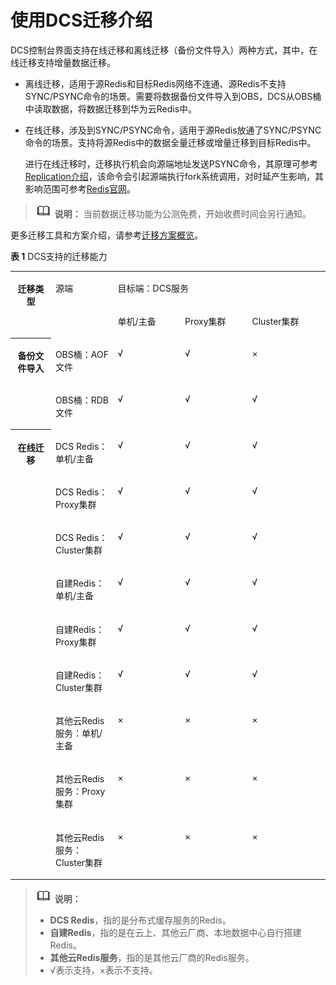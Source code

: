 # 使用DCS迁移介绍<a name="ZH-CN_TOPIC_0179456696"></a>

DCS控制台界面支持在线迁移和离线迁移（备份文件导入）两种方式，其中，在线迁移支持增量数据迁移。

-   离线迁移，适用于源Redis和目标Redis网络不连通、源Redis不支持SYNC/PSYNC命令的场景。需要将数据备份文件导入到OBS，DCS从OBS桶中读取数据，将数据迁移到华为云Redis中。
-   在线迁移，涉及到SYNC/PSYNC命令，适用于源Redis放通了SYNC/PSYNC命令的场景。支持将源Redis中的数据全量迁移或增量迁移到目标Redis中。

    进行在线迁移时，迁移执行机会向源端地址发送PSYNC命令，其原理可参考[Replication介绍](https://redis.io/topics/replication)，该命令会引起源端执行fork系统调用，对时延产生影响，其影响范围可参考[Redis官网](https://redis.io/topics/latency#latency-generated-by-fork)。


>![](public_sys-resources/icon-note.gif) **说明：** 
>当前数据迁移功能为公测免费，开始收费时间会另行通知。

更多迁移工具和方案介绍，请参考[迁移方案概览](https://support.huaweicloud.com/migration-dcs/dcs-migration-090626002.html)。

**表 1**  DCS支持的迁移能力

<a name="zh-cn_topic_0179456696_zh-cn_topic_0176540003_table1732614449178"></a>
<table><tbody><tr id="zh-cn_topic_0102134091_zh-cn_topic_0179456696_zh-cn_topic_0176540003_row7327944161716"><th class="firstcol" rowspan="2" valign="top" id="mcps1.2.6.1.1"><p id="zh-cn_topic_0102134091_zh-cn_topic_0179456696_zh-cn_topic_0176540003_p20327194412170"><a name="zh-cn_topic_0102134091_zh-cn_topic_0179456696_zh-cn_topic_0176540003_p20327194412170"></a><a name="zh-cn_topic_0102134091_zh-cn_topic_0179456696_zh-cn_topic_0176540003_p20327194412170"></a>迁移类型</p>
</th>
<td class="cellrowborder" rowspan="2" valign="top" headers="mcps1.2.6.1.1 "><p id="zh-cn_topic_0102134091_zh-cn_topic_0179456696_zh-cn_topic_0176540003_p179166209193"><a name="zh-cn_topic_0102134091_zh-cn_topic_0179456696_zh-cn_topic_0176540003_p179166209193"></a><a name="zh-cn_topic_0102134091_zh-cn_topic_0179456696_zh-cn_topic_0176540003_p179166209193"></a>源端</p>
</td>
<td class="cellrowborder" colspan="3" valign="top" headers="mcps1.2.6.1.1 "><p id="zh-cn_topic_0102134091_zh-cn_topic_0179456696_zh-cn_topic_0176540003_p18279163818267"><a name="zh-cn_topic_0102134091_zh-cn_topic_0179456696_zh-cn_topic_0176540003_p18279163818267"></a><a name="zh-cn_topic_0102134091_zh-cn_topic_0179456696_zh-cn_topic_0176540003_p18279163818267"></a>目标端：DCS服务</p>
</td>
</tr>
<tr id="zh-cn_topic_0102134091_zh-cn_topic_0179456696_zh-cn_topic_0176540003_row16168192410286"><td class="cellrowborder" valign="top" headers="mcps1.2.6.1.1 "><p id="zh-cn_topic_0102134091_zh-cn_topic_0179456696_zh-cn_topic_0176540003_p516811241288"><a name="zh-cn_topic_0102134091_zh-cn_topic_0179456696_zh-cn_topic_0176540003_p516811241288"></a><a name="zh-cn_topic_0102134091_zh-cn_topic_0179456696_zh-cn_topic_0176540003_p516811241288"></a>单机/主备</p>
</td>
<td class="cellrowborder" valign="top" headers="mcps1.2.6.1.1 "><p id="zh-cn_topic_0102134091_zh-cn_topic_0179456696_zh-cn_topic_0176540003_p716811248286"><a name="zh-cn_topic_0102134091_zh-cn_topic_0179456696_zh-cn_topic_0176540003_p716811248286"></a><a name="zh-cn_topic_0102134091_zh-cn_topic_0179456696_zh-cn_topic_0176540003_p716811248286"></a>Proxy集群</p>
</td>
<td class="cellrowborder" valign="top" headers="mcps1.2.6.1.1 "><p id="zh-cn_topic_0102134091_zh-cn_topic_0179456696_zh-cn_topic_0176540003_p1116832415287"><a name="zh-cn_topic_0102134091_zh-cn_topic_0179456696_zh-cn_topic_0176540003_p1116832415287"></a><a name="zh-cn_topic_0102134091_zh-cn_topic_0179456696_zh-cn_topic_0176540003_p1116832415287"></a>Cluster集群</p>
</td>
</tr>
<tr id="zh-cn_topic_0102134091_zh-cn_topic_0179456696_zh-cn_topic_0176540003_row6327244151714"><th class="firstcol" rowspan="2" valign="top" width="12.879999999999999%" id="mcps1.2.6.3.1"><p id="zh-cn_topic_0102134091_zh-cn_topic_0179456696_zh-cn_topic_0176540003_p23271044201715"><a name="zh-cn_topic_0102134091_zh-cn_topic_0179456696_zh-cn_topic_0176540003_p23271044201715"></a><a name="zh-cn_topic_0102134091_zh-cn_topic_0179456696_zh-cn_topic_0176540003_p23271044201715"></a>备份文件导入</p>
</th>
<td class="cellrowborder" valign="top" width="19.78%" headers="mcps1.2.6.3.1 "><p id="zh-cn_topic_0102134091_zh-cn_topic_0179456696_zh-cn_topic_0176540003_p232713446171"><a name="zh-cn_topic_0102134091_zh-cn_topic_0179456696_zh-cn_topic_0176540003_p232713446171"></a><a name="zh-cn_topic_0102134091_zh-cn_topic_0179456696_zh-cn_topic_0176540003_p232713446171"></a>OBS桶：AOF文件</p>
</td>
<td class="cellrowborder" valign="top" width="21.32%" headers="mcps1.2.6.3.1 "><p id="zh-cn_topic_0102134091_zh-cn_topic_0179456696_zh-cn_topic_0176540003_p19327544201716"><a name="zh-cn_topic_0102134091_zh-cn_topic_0179456696_zh-cn_topic_0176540003_p19327544201716"></a><a name="zh-cn_topic_0102134091_zh-cn_topic_0179456696_zh-cn_topic_0176540003_p19327544201716"></a>√</p>
</td>
<td class="cellrowborder" valign="top" width="21.310000000000002%" headers="mcps1.2.6.3.1 "><p id="zh-cn_topic_0102134091_zh-cn_topic_0179456696_zh-cn_topic_0176540003_p7197181473715"><a name="zh-cn_topic_0102134091_zh-cn_topic_0179456696_zh-cn_topic_0176540003_p7197181473715"></a><a name="zh-cn_topic_0102134091_zh-cn_topic_0179456696_zh-cn_topic_0176540003_p7197181473715"></a>√</p>
</td>
<td class="cellrowborder" valign="top" width="24.709999999999997%" headers="mcps1.2.6.3.1 "><p id="zh-cn_topic_0102134091_zh-cn_topic_0179456696_zh-cn_topic_0176540003_p230620162612"><a name="zh-cn_topic_0102134091_zh-cn_topic_0179456696_zh-cn_topic_0176540003_p230620162612"></a><a name="zh-cn_topic_0102134091_zh-cn_topic_0179456696_zh-cn_topic_0176540003_p230620162612"></a>×</p>
</td>
</tr>
<tr id="zh-cn_topic_0102134091_zh-cn_topic_0179456696_zh-cn_topic_0176540003_row18327124419177"><td class="cellrowborder" valign="top" headers="mcps1.2.6.3.1 "><p id="zh-cn_topic_0102134091_zh-cn_topic_0179456696_zh-cn_topic_0176540003_p13887145514323"><a name="zh-cn_topic_0102134091_zh-cn_topic_0179456696_zh-cn_topic_0176540003_p13887145514323"></a><a name="zh-cn_topic_0102134091_zh-cn_topic_0179456696_zh-cn_topic_0176540003_p13887145514323"></a>OBS桶：RDB文件</p>
</td>
<td class="cellrowborder" valign="top" headers="mcps1.2.6.3.1 "><p id="zh-cn_topic_0102134091_zh-cn_topic_0179456696_zh-cn_topic_0176540003_p83271044171712"><a name="zh-cn_topic_0102134091_zh-cn_topic_0179456696_zh-cn_topic_0176540003_p83271044171712"></a><a name="zh-cn_topic_0102134091_zh-cn_topic_0179456696_zh-cn_topic_0176540003_p83271044171712"></a>√</p>
</td>
<td class="cellrowborder" valign="top" headers="mcps1.2.6.3.1 "><p id="zh-cn_topic_0102134091_zh-cn_topic_0179456696_zh-cn_topic_0176540003_p219819148377"><a name="zh-cn_topic_0102134091_zh-cn_topic_0179456696_zh-cn_topic_0176540003_p219819148377"></a><a name="zh-cn_topic_0102134091_zh-cn_topic_0179456696_zh-cn_topic_0176540003_p219819148377"></a>√</p>
</td>
<td class="cellrowborder" valign="top" headers="mcps1.2.6.3.1 "><p id="zh-cn_topic_0102134091_zh-cn_topic_0179456696_zh-cn_topic_0176540003_p1975522123817"><a name="zh-cn_topic_0102134091_zh-cn_topic_0179456696_zh-cn_topic_0176540003_p1975522123817"></a><a name="zh-cn_topic_0102134091_zh-cn_topic_0179456696_zh-cn_topic_0176540003_p1975522123817"></a>√</p>
</td>
</tr>
<tr id="zh-cn_topic_0102134091_zh-cn_topic_0179456696_zh-cn_topic_0176540003_row332704421710"><th class="firstcol" rowspan="9" valign="top" width="12.879999999999999%" id="mcps1.2.6.5.1"><p id="zh-cn_topic_0102134091_zh-cn_topic_0179456696_zh-cn_topic_0176540003_p532724414178"><a name="zh-cn_topic_0102134091_zh-cn_topic_0179456696_zh-cn_topic_0176540003_p532724414178"></a><a name="zh-cn_topic_0102134091_zh-cn_topic_0179456696_zh-cn_topic_0176540003_p532724414178"></a>在线迁移</p>
</th>
<td class="cellrowborder" valign="top" width="19.78%" headers="mcps1.2.6.5.1 "><p id="zh-cn_topic_0102134091_zh-cn_topic_0179456696_zh-cn_topic_0176540003_p23281144181716"><a name="zh-cn_topic_0102134091_zh-cn_topic_0179456696_zh-cn_topic_0176540003_p23281144181716"></a><a name="zh-cn_topic_0102134091_zh-cn_topic_0179456696_zh-cn_topic_0176540003_p23281144181716"></a>DCS Redis：单机/主备</p>
</td>
<td class="cellrowborder" valign="top" width="21.32%" headers="mcps1.2.6.5.1 "><p id="zh-cn_topic_0102134091_zh-cn_topic_0179456696_zh-cn_topic_0176540003_p99458238378"><a name="zh-cn_topic_0102134091_zh-cn_topic_0179456696_zh-cn_topic_0176540003_p99458238378"></a><a name="zh-cn_topic_0102134091_zh-cn_topic_0179456696_zh-cn_topic_0176540003_p99458238378"></a>√</p>
</td>
<td class="cellrowborder" valign="top" width="21.310000000000002%" headers="mcps1.2.6.5.1 "><p id="zh-cn_topic_0102134091_zh-cn_topic_0179456696_zh-cn_topic_0176540003_p139911924183713"><a name="zh-cn_topic_0102134091_zh-cn_topic_0179456696_zh-cn_topic_0176540003_p139911924183713"></a><a name="zh-cn_topic_0102134091_zh-cn_topic_0179456696_zh-cn_topic_0176540003_p139911924183713"></a>√</p>
</td>
<td class="cellrowborder" valign="top" width="24.709999999999997%" headers="mcps1.2.6.5.1 "><p id="zh-cn_topic_0102134091_zh-cn_topic_0179456696_zh-cn_topic_0176540003_p746562618370"><a name="zh-cn_topic_0102134091_zh-cn_topic_0179456696_zh-cn_topic_0176540003_p746562618370"></a><a name="zh-cn_topic_0102134091_zh-cn_topic_0179456696_zh-cn_topic_0176540003_p746562618370"></a>√</p>
</td>
</tr>
<tr id="zh-cn_topic_0102134091_zh-cn_topic_0179456696_zh-cn_topic_0176540003_row11328174451719"><td class="cellrowborder" valign="top" headers="mcps1.2.6.5.1 "><p id="zh-cn_topic_0102134091_zh-cn_topic_0179456696_zh-cn_topic_0176540003_p932894491715"><a name="zh-cn_topic_0102134091_zh-cn_topic_0179456696_zh-cn_topic_0176540003_p932894491715"></a><a name="zh-cn_topic_0102134091_zh-cn_topic_0179456696_zh-cn_topic_0176540003_p932894491715"></a>DCS Redis：Proxy集群</p>
</td>
<td class="cellrowborder" valign="top" headers="mcps1.2.6.5.1 "><p id="zh-cn_topic_0102134091_zh-cn_topic_0179456696_zh-cn_topic_0176540003_p12328204421716"><a name="zh-cn_topic_0102134091_zh-cn_topic_0179456696_zh-cn_topic_0176540003_p12328204421716"></a><a name="zh-cn_topic_0102134091_zh-cn_topic_0179456696_zh-cn_topic_0176540003_p12328204421716"></a>√</p>
</td>
<td class="cellrowborder" valign="top" headers="mcps1.2.6.5.1 "><p id="zh-cn_topic_0102134091_p1582116511787"><a name="zh-cn_topic_0102134091_p1582116511787"></a><a name="zh-cn_topic_0102134091_p1582116511787"></a>√</p>
</td>
<td class="cellrowborder" valign="top" headers="mcps1.2.6.5.1 "><p id="zh-cn_topic_0102134091_zh-cn_topic_0179456696_zh-cn_topic_0176540003_p231192062619"><a name="zh-cn_topic_0102134091_zh-cn_topic_0179456696_zh-cn_topic_0176540003_p231192062619"></a><a name="zh-cn_topic_0102134091_zh-cn_topic_0179456696_zh-cn_topic_0176540003_p231192062619"></a>√</p>
</td>
</tr>
<tr id="zh-cn_topic_0102134091_zh-cn_topic_0179456696_zh-cn_topic_0176540003_row793015576338"><td class="cellrowborder" valign="top" headers="mcps1.2.6.5.1 "><p id="zh-cn_topic_0102134091_zh-cn_topic_0179456696_zh-cn_topic_0176540003_p1293085783318"><a name="zh-cn_topic_0102134091_zh-cn_topic_0179456696_zh-cn_topic_0176540003_p1293085783318"></a><a name="zh-cn_topic_0102134091_zh-cn_topic_0179456696_zh-cn_topic_0176540003_p1293085783318"></a>DCS Redis：Cluster集群</p>
</td>
<td class="cellrowborder" valign="top" headers="mcps1.2.6.5.1 "><p id="zh-cn_topic_0102134091_zh-cn_topic_0179456696_zh-cn_topic_0176540003_p1278073214373"><a name="zh-cn_topic_0102134091_zh-cn_topic_0179456696_zh-cn_topic_0176540003_p1278073214373"></a><a name="zh-cn_topic_0102134091_zh-cn_topic_0179456696_zh-cn_topic_0176540003_p1278073214373"></a>√</p>
</td>
<td class="cellrowborder" valign="top" headers="mcps1.2.6.5.1 "><p id="zh-cn_topic_0102134091_zh-cn_topic_0179456696_zh-cn_topic_0176540003_p5180133493711"><a name="zh-cn_topic_0102134091_zh-cn_topic_0179456696_zh-cn_topic_0176540003_p5180133493711"></a><a name="zh-cn_topic_0102134091_zh-cn_topic_0179456696_zh-cn_topic_0176540003_p5180133493711"></a>√</p>
</td>
<td class="cellrowborder" valign="top" headers="mcps1.2.6.5.1 "><p id="zh-cn_topic_0102134091_zh-cn_topic_0179456696_zh-cn_topic_0176540003_p202517354378"><a name="zh-cn_topic_0102134091_zh-cn_topic_0179456696_zh-cn_topic_0176540003_p202517354378"></a><a name="zh-cn_topic_0102134091_zh-cn_topic_0179456696_zh-cn_topic_0176540003_p202517354378"></a>√</p>
</td>
</tr>
<tr id="zh-cn_topic_0102134091_zh-cn_topic_0179456696_zh-cn_topic_0176540003_row1930165710331"><td class="cellrowborder" valign="top" headers="mcps1.2.6.5.1 "><p id="zh-cn_topic_0102134091_zh-cn_topic_0179456696_zh-cn_topic_0176540003_p16469124943418"><a name="zh-cn_topic_0102134091_zh-cn_topic_0179456696_zh-cn_topic_0176540003_p16469124943418"></a><a name="zh-cn_topic_0102134091_zh-cn_topic_0179456696_zh-cn_topic_0176540003_p16469124943418"></a>自建Redis：单机/主备</p>
</td>
<td class="cellrowborder" valign="top" headers="mcps1.2.6.5.1 "><p id="zh-cn_topic_0102134091_zh-cn_topic_0179456696_zh-cn_topic_0176540003_p424921414382"><a name="zh-cn_topic_0102134091_zh-cn_topic_0179456696_zh-cn_topic_0176540003_p424921414382"></a><a name="zh-cn_topic_0102134091_zh-cn_topic_0179456696_zh-cn_topic_0176540003_p424921414382"></a>√</p>
</td>
<td class="cellrowborder" valign="top" headers="mcps1.2.6.5.1 "><p id="zh-cn_topic_0102134091_zh-cn_topic_0179456696_zh-cn_topic_0176540003_p13249111443810"><a name="zh-cn_topic_0102134091_zh-cn_topic_0179456696_zh-cn_topic_0176540003_p13249111443810"></a><a name="zh-cn_topic_0102134091_zh-cn_topic_0179456696_zh-cn_topic_0176540003_p13249111443810"></a>√</p>
</td>
<td class="cellrowborder" valign="top" headers="mcps1.2.6.5.1 "><p id="zh-cn_topic_0102134091_zh-cn_topic_0179456696_zh-cn_topic_0176540003_p1024910144382"><a name="zh-cn_topic_0102134091_zh-cn_topic_0179456696_zh-cn_topic_0176540003_p1024910144382"></a><a name="zh-cn_topic_0102134091_zh-cn_topic_0179456696_zh-cn_topic_0176540003_p1024910144382"></a>√</p>
</td>
</tr>
<tr id="zh-cn_topic_0102134091_zh-cn_topic_0179456696_zh-cn_topic_0176540003_row1881874393419"><td class="cellrowborder" valign="top" headers="mcps1.2.6.5.1 "><p id="zh-cn_topic_0102134091_zh-cn_topic_0179456696_zh-cn_topic_0176540003_p14469184916347"><a name="zh-cn_topic_0102134091_zh-cn_topic_0179456696_zh-cn_topic_0176540003_p14469184916347"></a><a name="zh-cn_topic_0102134091_zh-cn_topic_0179456696_zh-cn_topic_0176540003_p14469184916347"></a>自建Redis：Proxy集群</p>
</td>
<td class="cellrowborder" valign="top" headers="mcps1.2.6.5.1 "><p id="zh-cn_topic_0102134091_zh-cn_topic_0179456696_zh-cn_topic_0176540003_p522114156385"><a name="zh-cn_topic_0102134091_zh-cn_topic_0179456696_zh-cn_topic_0176540003_p522114156385"></a><a name="zh-cn_topic_0102134091_zh-cn_topic_0179456696_zh-cn_topic_0176540003_p522114156385"></a>√</p>
</td>
<td class="cellrowborder" valign="top" headers="mcps1.2.6.5.1 "><p id="zh-cn_topic_0102134091_zh-cn_topic_0179456696_zh-cn_topic_0176540003_p142212152382"><a name="zh-cn_topic_0102134091_zh-cn_topic_0179456696_zh-cn_topic_0176540003_p142212152382"></a><a name="zh-cn_topic_0102134091_zh-cn_topic_0179456696_zh-cn_topic_0176540003_p142212152382"></a>√</p>
</td>
<td class="cellrowborder" valign="top" headers="mcps1.2.6.5.1 "><p id="zh-cn_topic_0102134091_zh-cn_topic_0179456696_zh-cn_topic_0176540003_p1522171513818"><a name="zh-cn_topic_0102134091_zh-cn_topic_0179456696_zh-cn_topic_0176540003_p1522171513818"></a><a name="zh-cn_topic_0102134091_zh-cn_topic_0179456696_zh-cn_topic_0176540003_p1522171513818"></a>√</p>
</td>
</tr>
<tr id="zh-cn_topic_0102134091_zh-cn_topic_0179456696_zh-cn_topic_0176540003_row1818124343420"><td class="cellrowborder" valign="top" headers="mcps1.2.6.5.1 "><p id="zh-cn_topic_0102134091_zh-cn_topic_0179456696_zh-cn_topic_0176540003_p2470949113414"><a name="zh-cn_topic_0102134091_zh-cn_topic_0179456696_zh-cn_topic_0176540003_p2470949113414"></a><a name="zh-cn_topic_0102134091_zh-cn_topic_0179456696_zh-cn_topic_0176540003_p2470949113414"></a>自建Redis：Cluster集群</p>
</td>
<td class="cellrowborder" valign="top" headers="mcps1.2.6.5.1 "><p id="zh-cn_topic_0102134091_zh-cn_topic_0179456696_zh-cn_topic_0176540003_p106618164389"><a name="zh-cn_topic_0102134091_zh-cn_topic_0179456696_zh-cn_topic_0176540003_p106618164389"></a><a name="zh-cn_topic_0102134091_zh-cn_topic_0179456696_zh-cn_topic_0176540003_p106618164389"></a>√</p>
</td>
<td class="cellrowborder" valign="top" headers="mcps1.2.6.5.1 "><p id="zh-cn_topic_0102134091_zh-cn_topic_0179456696_zh-cn_topic_0176540003_p2661416163818"><a name="zh-cn_topic_0102134091_zh-cn_topic_0179456696_zh-cn_topic_0176540003_p2661416163818"></a><a name="zh-cn_topic_0102134091_zh-cn_topic_0179456696_zh-cn_topic_0176540003_p2661416163818"></a>√</p>
</td>
<td class="cellrowborder" valign="top" headers="mcps1.2.6.5.1 "><p id="zh-cn_topic_0102134091_zh-cn_topic_0179456696_zh-cn_topic_0176540003_p2066141614383"><a name="zh-cn_topic_0102134091_zh-cn_topic_0179456696_zh-cn_topic_0176540003_p2066141614383"></a><a name="zh-cn_topic_0102134091_zh-cn_topic_0179456696_zh-cn_topic_0176540003_p2066141614383"></a>√</p>
</td>
</tr>
<tr id="zh-cn_topic_0102134091_zh-cn_topic_0179456696_zh-cn_topic_0176540003_row2819184314341"><td class="cellrowborder" valign="top" headers="mcps1.2.6.5.1 "><p id="zh-cn_topic_0102134091_zh-cn_topic_0179456696_zh-cn_topic_0176540003_p124721133193520"><a name="zh-cn_topic_0102134091_zh-cn_topic_0179456696_zh-cn_topic_0176540003_p124721133193520"></a><a name="zh-cn_topic_0102134091_zh-cn_topic_0179456696_zh-cn_topic_0176540003_p124721133193520"></a>其他云Redis服务：单机/主备</p>
</td>
<td class="cellrowborder" valign="top" headers="mcps1.2.6.5.1 "><p id="zh-cn_topic_0102134091_zh-cn_topic_0179456696_zh-cn_topic_0176540003_p17714328381"><a name="zh-cn_topic_0102134091_zh-cn_topic_0179456696_zh-cn_topic_0176540003_p17714328381"></a><a name="zh-cn_topic_0102134091_zh-cn_topic_0179456696_zh-cn_topic_0176540003_p17714328381"></a>×</p>
</td>
<td class="cellrowborder" valign="top" headers="mcps1.2.6.5.1 "><p id="zh-cn_topic_0102134091_zh-cn_topic_0179456696_zh-cn_topic_0176540003_p137141326387"><a name="zh-cn_topic_0102134091_zh-cn_topic_0179456696_zh-cn_topic_0176540003_p137141326387"></a><a name="zh-cn_topic_0102134091_zh-cn_topic_0179456696_zh-cn_topic_0176540003_p137141326387"></a>×</p>
</td>
<td class="cellrowborder" valign="top" headers="mcps1.2.6.5.1 "><p id="zh-cn_topic_0102134091_zh-cn_topic_0179456696_zh-cn_topic_0176540003_p127141129388"><a name="zh-cn_topic_0102134091_zh-cn_topic_0179456696_zh-cn_topic_0176540003_p127141129388"></a><a name="zh-cn_topic_0102134091_zh-cn_topic_0179456696_zh-cn_topic_0176540003_p127141129388"></a>×</p>
</td>
</tr>
<tr id="zh-cn_topic_0102134091_zh-cn_topic_0179456696_zh-cn_topic_0176540003_row1373512573516"><td class="cellrowborder" valign="top" headers="mcps1.2.6.5.1 "><p id="zh-cn_topic_0102134091_zh-cn_topic_0179456696_zh-cn_topic_0176540003_p1147223314359"><a name="zh-cn_topic_0102134091_zh-cn_topic_0179456696_zh-cn_topic_0176540003_p1147223314359"></a><a name="zh-cn_topic_0102134091_zh-cn_topic_0179456696_zh-cn_topic_0176540003_p1147223314359"></a>其他云Redis服务：Proxy集群</p>
</td>
<td class="cellrowborder" valign="top" headers="mcps1.2.6.5.1 "><p id="zh-cn_topic_0102134091_zh-cn_topic_0179456696_zh-cn_topic_0176540003_p108671643383"><a name="zh-cn_topic_0102134091_zh-cn_topic_0179456696_zh-cn_topic_0176540003_p108671643383"></a><a name="zh-cn_topic_0102134091_zh-cn_topic_0179456696_zh-cn_topic_0176540003_p108671643383"></a>×</p>
</td>
<td class="cellrowborder" valign="top" headers="mcps1.2.6.5.1 "><p id="zh-cn_topic_0102134091_zh-cn_topic_0179456696_zh-cn_topic_0176540003_p11867144133810"><a name="zh-cn_topic_0102134091_zh-cn_topic_0179456696_zh-cn_topic_0176540003_p11867144133810"></a><a name="zh-cn_topic_0102134091_zh-cn_topic_0179456696_zh-cn_topic_0176540003_p11867144133810"></a>×</p>
</td>
<td class="cellrowborder" valign="top" headers="mcps1.2.6.5.1 "><p id="zh-cn_topic_0102134091_zh-cn_topic_0179456696_zh-cn_topic_0176540003_p19867164163810"><a name="zh-cn_topic_0102134091_zh-cn_topic_0179456696_zh-cn_topic_0176540003_p19867164163810"></a><a name="zh-cn_topic_0102134091_zh-cn_topic_0179456696_zh-cn_topic_0176540003_p19867164163810"></a>×</p>
</td>
</tr>
<tr id="zh-cn_topic_0102134091_zh-cn_topic_0179456696_zh-cn_topic_0176540003_row68191343153418"><td class="cellrowborder" valign="top" headers="mcps1.2.6.5.1 "><p id="zh-cn_topic_0102134091_zh-cn_topic_0179456696_zh-cn_topic_0176540003_p1547253363515"><a name="zh-cn_topic_0102134091_zh-cn_topic_0179456696_zh-cn_topic_0176540003_p1547253363515"></a><a name="zh-cn_topic_0102134091_zh-cn_topic_0179456696_zh-cn_topic_0176540003_p1547253363515"></a>其他云Redis服务：Cluster集群</p>
</td>
<td class="cellrowborder" valign="top" headers="mcps1.2.6.5.1 "><p id="zh-cn_topic_0102134091_zh-cn_topic_0179456696_zh-cn_topic_0176540003_p11328713813"><a name="zh-cn_topic_0102134091_zh-cn_topic_0179456696_zh-cn_topic_0176540003_p11328713813"></a><a name="zh-cn_topic_0102134091_zh-cn_topic_0179456696_zh-cn_topic_0176540003_p11328713813"></a>×</p>
</td>
<td class="cellrowborder" valign="top" headers="mcps1.2.6.5.1 "><p id="zh-cn_topic_0102134091_zh-cn_topic_0179456696_zh-cn_topic_0176540003_p143217743815"><a name="zh-cn_topic_0102134091_zh-cn_topic_0179456696_zh-cn_topic_0176540003_p143217743815"></a><a name="zh-cn_topic_0102134091_zh-cn_topic_0179456696_zh-cn_topic_0176540003_p143217743815"></a>×</p>
</td>
<td class="cellrowborder" valign="top" headers="mcps1.2.6.5.1 "><p id="zh-cn_topic_0102134091_zh-cn_topic_0179456696_zh-cn_topic_0176540003_p7328743811"><a name="zh-cn_topic_0102134091_zh-cn_topic_0179456696_zh-cn_topic_0176540003_p7328743811"></a><a name="zh-cn_topic_0102134091_zh-cn_topic_0179456696_zh-cn_topic_0176540003_p7328743811"></a>×</p>
</td>
</tr>
</tbody>
</table>

>![](public_sys-resources/icon-note.gif) **说明：** 
>-   **DCS Redis**，指的是分布式缓存服务的Redis。
>-   **自建Redis**，指的是在云上、其他云厂商、本地数据中心自行搭建Redis。
>-   **其他云Redis服务**，指的是其他云厂商的Redis服务。
>-   √表示支持，×表示不支持。

